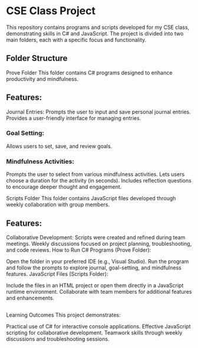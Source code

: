 # CSE Class Project
This repository contains programs and scripts developed for my CSE class, demonstrating skills in C# and JavaScript. The project is divided into two main folders, each with a specific focus and functionality.

## Folder Structure
Prove Folder
This folder contains C# programs designed to enhance productivity and mindfulness.

## Features:
Journal Entries:
Prompts the user to input and save personal journal entries.
Provides a user-friendly interface for managing entries.

### Goal Setting:
Allows users to set, save, and review goals.

### Mindfulness Activities:
Prompts the user to select from various mindfulness activities.
Lets users choose a duration for the activity (in seconds).
Includes reflection questions to encourage deeper thought and engagement.

Scripts Folder
This folder contains JavaScript files developed through weekly collaboration with group members.

## Features:
Collaborative Development:
Scripts were created and refined during team meetings.
Weekly discussions focused on project planning, troubleshooting, and code reviews.
How to Run
C# Programs (Prove Folder):

Open the folder in your preferred IDE (e.g., Visual Studio).
Run the program and follow the prompts to explore journal, goal-setting, and mindfulness features.
JavaScript Files (Scripts Folder):

Include the files in an HTML project or open them directly in a JavaScript runtime environment.
Collaborate with team members for additional features and enhancements.

## 
Learning Outcomes
This project demonstrates:

Practical use of C# for interactive console applications.
Effective JavaScript scripting for collaborative development.
Teamwork skills through weekly discussions and troubleshooting sessions.
